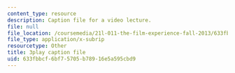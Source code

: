 ```yaml
---
content_type: resource
description: Caption file for a video lecture.
file: null
file_location: /coursemedia/21l-011-the-film-experience-fall-2013/633fbbcf6bf75705b78916e5a595cbd9_wAojFJTmsxE.vtt
file_type: application/x-subrip
resourcetype: Other
title: 3play caption file
uid: 633fbbcf-6bf7-5705-b789-16e5a595cbd9
---
```

